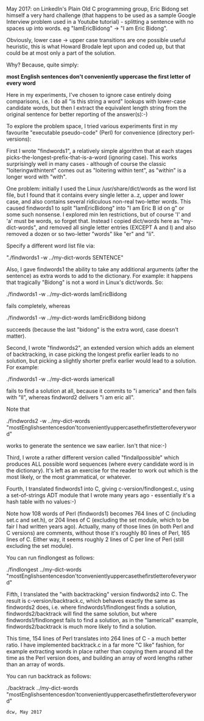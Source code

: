 May 2017: on LinkedIn's Plain Old C programming group, Eric Bidong set
himself a very hard challenge (that happens to be used as a sample Google
Interview problem used in a Youtube tutorial) - splitting a sentence with
no spaces up into words.  eg  "IamEricBidong" -> "I am Eric Bidong".

Obviously, lower case -> upper case transitions are one possible useful
heuristic, this is what Howard Brodale lept upon and coded up, but that
could be at most only a part of the solution.

Why?  Because, quite simply:

**most English sentences don't conveniently uppercase the first letter of
every word**

Here in my experiments, I've chosen to ignore case entirely doing comparisons,
i.e. I do all "is this string a word" lookups with lower-case candidate words,
but then I extract the equivalent length string from the original sentence
for better reporting of the answer(s):-)

To explore the problem space, I tried various experiments first in my
favourite "executable pseudo-code" (Perl) for convenience (directory
perl-versions):


First I wrote "findwords1", a relatively simple algorithm that at each
stages picks-the-longest-prefix-that-is-a-word (ignoring case).  This
works surprisingly well in many cases - although of course the classic
"loiteringwithintent" comes out as "loitering within tent", as "within"
is a longer word with "with".

One problem: initially I used the Linux /usr/share/dict/words as the word
list file, but I found that it contains every single letter a..z, upper
and lower case, and also contains several ridiculous non-real two-letter
words.  This caused findwords1 to split "IamEricBidong" into
"I am Eric B id on g" or some such nonsense.  I explored min len restrictions,
but of course 'I' and 'a' must be words, so forget that.  Instead I copied
dict/words here as "my-dict-words", and removed all single letter entries
(EXCEPT A and I) and also removed a dozen or so two-letter "words" like "er"
and "li".

Specify a different word list file via:

"./findwords1 -w ../my-dict-words SENTENCE"

Also, I gave findwords1 the ability to take any additional arguments (after
the sentence) as extra words to add to the dictionary.  For example:
it happens that tragically "Bidong" is not a word in Linux's dict/words.  So:

./findwords1 -w ../my-dict-words IamEricBidong

fails completely, whereas

./findwords1 -w ../my-dict-words IamEricBidong bidong

succeeds (because the last "bidong" is the extra word, case doesn't matter).


Second, I wrote "findwords2", an extended version which adds an element
of backtracking, in case picking the longest prefix earlier leads to no
solution, but picking a slightly shorter prefix earlier would lead to a
solution.  For example:

./findwords1 -w ../my-dict-words iamericall

fails to find a solution at all, because it commits to "i america" and then
fails with "ll", whereas findword2 delivers "i am eric all".

Note that

./findwords2 -w ../my-dict-words "mostEnglishsentencesdon'tconvenientlyuppercasethefirstletterofeveryword"

works to generate the sentence we saw earlier.  Isn't that nice:-)


Third, I wrote a rather different version called "findallpossible" which
produces ALL possible word sequences (where every candidate word is in the
dictionary).  It's left as an exercise for the reader to work out which is
the most likely, or the most grammatical, or whatever.


Fourth, I translated findwords1 into C, giving c-version/findlongest.c,
using a set-of-strings ADT module that I wrote many years ago - essentially
it's a hash table with no values:-)

Note how 108 words of Perl (findwords1) becomes 764 lines of C (including
set.c and set.h), or 204 lines of C (excluding the set module, which to
be fair I had written years ago).  Actually, many of those lines (in both
Perl and C versions) are comments, without those it's roughly 80 lines of
Perl, 165 lines of C.  Either way, it seems roughly 2 lines of C per line
of Perl (still excluding the set module).

You can run findlongest as follows:

./findlongest ../my-dict-words "mostEnglishsentencesdon'tconvenientlyuppercasethefirstletterofeveryword"

Fifth, I translated the "with backtracking" version findwords2 into C.
The result is c-version/backtrack.c, which behaves exactly the same as
findwords2 does, i.e. where findwords1/findlongest finds a solution,
findwords2/backtrack will find the same solution, but where
findwords1/findlongest fails to find a solution, as in the "Iamericall"
example, findwords2/backtrack is much more likely to find a solution.

This time, 154 lines of Perl translates into 264 lines of C - a much better
ratio.  I have implemented backtrack.c in a far more "C like" fashion, for
example extracting words in place rather than copying them around all the
time as the Perl version does, and building an array of word lengths rather
than an array of words.

You can run backtrack as follows:

./backtrack ../my-dict-words "mostEnglishsentencesdon'tconvenientlyuppercasethefirstletterofeveryword"

	dcw, May 2017
